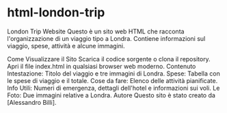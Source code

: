# html-london-trip
London Trip Website
Questo è un sito web HTML che racconta l'organizzazione di un viaggio tipo a Londra. Contiene informazioni sul viaggio, spese, attività e alcune immagini.

Come Visualizzare il Sito
Scarica il codice sorgente o clona il repository.
Apri il file index.html in qualsiasi browser web moderno.
Contenuto
Intestazione: Titolo del viaggio e tre immagini di Londra.
Spese: Tabella con le spese di viaggio e il totale.
Cose da fare: Elenco delle attività pianificate.
Info Utili: Numeri di emergenza, dettagli dell'hotel e informazioni sui voli.
Le Foto: Due immagini relative a Londra.
Autore
Questo sito è stato creato da [Alessandro Billi].

